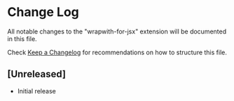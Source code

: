 # Change Log

All notable changes to the "wrapwith-for-jsx" extension will be documented in this file.

Check [Keep a Changelog](http://keepachangelog.com/) for recommendations on how to structure this file.

## [Unreleased]

- Initial release
